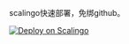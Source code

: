 scalingo快速部署，免绑github。

[![Deploy on Scalingo](https://cdn.scalingo.com/deploy/button.svg)](https://dashboard.scalingo.com/create/app?source=https://github.com/alphaxcv/slx#main)
